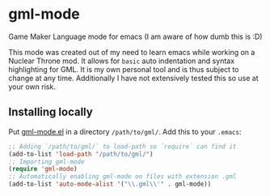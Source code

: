 # gml-mode
Game Maker Language mode for emacs (I am aware of how dumb this is :D)

This mode was created out of my need to learn emacs while working on a Nuclear Throne mod.
It allows for `basic` auto indentation and syntax highlighting for GML. It is my own personal
tool and is thus subject to change at any time. Additionally I have not extensively tested
this so use at your own risk.

## Installing locally

Put [gml-mode.el](./gml-mode.el) in a directory `/path/to/gml/`. Add this to your `.emacs`:

```el
;; Adding `/path/to/gml/` to load-path so `require` can find it
(add-to-list 'load-path "/path/to/gml/")
;; Importing gml-mode
(require 'gml-mode)
;; Automatically enabling gml-mode on files with extension .gml
(add-to-list 'auto-mode-alist '("\\.gml\\'" . gml-mode))
```
